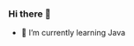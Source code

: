 ### Hi there 👋

<!--
**novice-yash/novice-yash** is a ✨ _special_ ✨ repository because its `README.md` (this file) appears on your GitHub profile. -->

- 🌱 I’m currently learning Java

